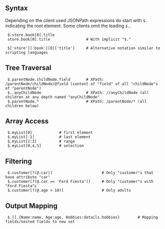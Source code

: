 ## Syntax

Depending on the client used JSONPath expressions do start with `$.` indicating the root element.
Some clients omit the leading `$.`.

     $.store.book[0].title              
     store.book[0].title                # With implicit "$."
     
     $['store']['book'][0]['title']     # Alternative notation similar to scripting languages

## Tree Traversal

     $.parentNode.childNode.field       # XPath: /parentNode/childNode/@field (content of "field" of all "childNode"s of "parentNode")
     $..anyChildNode                    # XPath: //anyChildNode (all children at any depth named "anyChildNode"
     $.parentNode.*                     # XPath: /parentNode/* (all children below)

## Array Access

     $.myList[0]            # first element
     $.myList[-1]           # last element
     $.myList[2:3]          # range
     $.myList[0,4,5]        # selection

## Filtering

     $.customer[?(@.car)]                      # Only "customer"s that have attribute "car"
     $.customer[?(@.car == 'Ford Fiesta')]     # Only "customer"s with "Ford Fiesta"s
     $.customer[?(@.age > 18)]                 # Only adults

## Output Mapping

     $.[].{Name:name, Age:age, Hobbies:details.hobbies}        # Mapping fields/nested fields to new set
